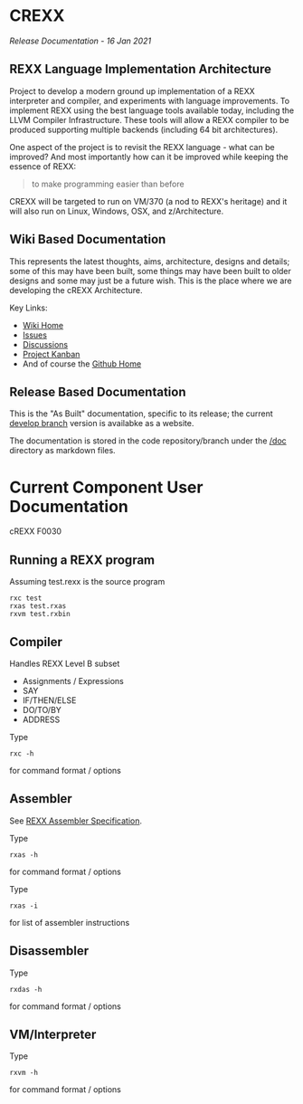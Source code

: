 # CREXX

_Release Documentation - 16 Jan 2021_

## REXX Language Implementation Architecture

Project to develop a modern ground up implementation of a REXX
interpreter and compiler, and experiments with language improvements.
To implement REXX using the best language tools available
today, including the LLVM Compiler Infrastructure. These tools will
allow a REXX compiler to be produced supporting multiple backends
(including 64 bit architectures).

One aspect of the project is to revisit the REXX language - what can be
improved? And most importantly how can it be improved while keeping the
essence of REXX:

> to make programming easier than before

CREXX will be targeted to run on VM/370 (a nod to REXX's heritage)
and it will also run on Linux, Windows, OSX, and z/Architecture.

## Wiki Based Documentation

This represents the latest thoughts, aims, architecture, designs and details; some of this may have been built, some things may have been built to older designs and some may just be a future wish. This is the place where we are developing the cREXX Architecture.

Key Links:

- [Wiki Home](https://github.com/adesutherland/CREXX/wiki "CREXX Wiki Home")
- [Issues](https://github.com/adesutherland/CREXX/issues "CREXX Issues")
- [Discussions](https://github.com/adesutherland/CREXX/discussions "CREXX Discussions")
- [Project Kanban](https://github.com/adesutherland/CREXX/projects/1 "CREXX Kanban")
- And of course the [Github Home](https://github.com/adesutherland/CREXX "CREXX Github Home")

## Release Based Documentation

This is the "As Built" documentation, specific to its release; the current [develop branch](https://adesutherland.github.io/CREXX/) version is availabke as a website.

The documentation is stored in the code repository/branch under the [/doc](https://github.com/adesutherland/CREXX/tree/develop/docs) directory as markdown files.

# Current Component User Documentation

cREXX F0030

## Running a REXX program

Assuming test.rexx is the source program

    rxc test
    rxas test.rxas
    rxvm test.rxbin

## Compiler

Handles REXX Level B subset 
- Assignments / Expressions
- SAY
- IF/THEN/ELSE
- DO/TO/BY
- ADDRESS 

Type 

    rxc -h 

for command format / options

## Assembler

See [REXX Assembler Specification](assembler).

Type

    rxas -h 

for command format / options

Type 

    rxas -i 

for list of assembler instructions

## Disassembler

Type

    rxdas -h 

for command format / options

## VM/Interpreter

Type

    rxvm -h 

for command format / options
